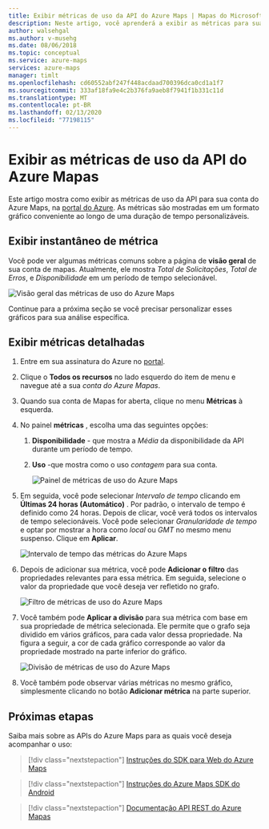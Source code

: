 ```yaml
---
title: Exibir métricas de uso da API do Azure Maps | Mapas do Microsoft Azure
description: Neste artigo, você aprenderá a exibir as métricas para suas chamadas de API do Microsoft Azure Maps no portal do Azure.
author: walsehgal
ms.author: v-musehg
ms.date: 08/06/2018
ms.topic: conceptual
ms.service: azure-maps
services: azure-maps
manager: timlt
ms.openlocfilehash: cd60552abf247f448acdaad700396dca0cd1a1f7
ms.sourcegitcommit: 333af18fa9e4c2b376fa9aeb8f7941f1b331c11d
ms.translationtype: MT
ms.contentlocale: pt-BR
ms.lasthandoff: 02/13/2020
ms.locfileid: "77198115"
---
```

# <a name="view-azure-maps-api-usage-metrics"></a>Exibir as métricas de uso da API do Azure Mapas

Este artigo mostra como exibir as métricas de uso da API para sua conta do Azure Maps, na [portal do Azure](https://portal.azure.com). As métricas são mostradas em um formato gráfico conveniente ao longo de uma duração de tempo personalizáveis.

## <a name="view-metric-snapshot"></a>Exibir instantâneo de métrica

Você pode ver algumas métricas comuns sobre a página de **visão geral** de sua conta de mapas. Atualmente, ele mostra *Total de Solicitações*, *Total de Erros*, e *Disponibilidade* em um período de tempo selecionável.

![Visão geral das métricas de uso do Azure Maps](media/how-to-view-api-usage/portal-overview.png)

Continue para a próxima seção se você precisar personalizar esses gráficos para sua análise específica.

## <a name="view-detailed-metrics"></a>Exibir métricas detalhadas

1. Entre em sua assinatura do Azure no [portal](https://portal.azure.com).

2. Clique o **Todos os recursos** no lado esquerdo do item de menu e navegue até a sua *conta do Azure Mapas*.

3. Quando sua conta de Mapas for aberta, clique no menu **Métricas** à esquerda.

4. No painel **métricas** , escolha uma das seguintes opções:

   1. **Disponibilidade** - que mostra a *Média* da disponibilidade da API durante um período de tempo.
   2. **Uso** -que mostra como o uso *contagem* para sua conta.

      ![Painel de métricas de uso do Azure Maps](media/how-to-view-api-usage/portal-metrics.png)

5. Em seguida, você pode selecionar *Intervalo de tempo* clicando em **Últimas 24 horas (Automático)** . Por padrão, o intervalo de tempo é definido como 24 horas. Depois de clicar, você verá todos os intervalos de tempo selecionáveis. Você pode selecionar *Granularidade de tempo* e optar por mostrar a hora como *local* ou *GMT* no mesmo menu suspenso. Clique em **Aplicar**.

    ![Intervalo de tempo das métricas do Azure Maps](media/how-to-view-api-usage/time-range.png)

6. Depois de adicionar sua métrica, você pode **Adicionar o filtro** das propriedades relevantes para essa métrica. Em seguida, selecione o valor da propriedade que você deseja ver refletido no grafo.

    ![Filtro de métricas de uso do Azure Maps](media/how-to-view-api-usage/filter.png)

7. Você também pode **Aplicar a divisão** para sua métrica com base em sua propriedade de métrica selecionada. Ele permite que o grafo seja dividido em vários gráficos, para cada valor dessa propriedade. Na figura a seguir, a cor de cada gráfico corresponde ao valor da propriedade mostrado na parte inferior do gráfico.

    ![Divisão de métricas de uso do Azure Maps](media/how-to-view-api-usage/splitting.png)

8. Você também pode observar várias métricas no mesmo gráfico, simplesmente clicando no botão **Adicionar métrica** na parte superior.

## <a name="next-steps"></a>Próximas etapas

Saiba mais sobre as APIs do Azure Maps para as quais você deseja acompanhar o uso:
> [!div class="nextstepaction"] 
> [Instruções do SDK para Web do Azure Maps](how-to-use-map-control.md)

> [!div class="nextstepaction"] 
> [Instruções do Azure Maps SDK do Android](how-to-use-android-map-control-library.md)

> [!div class="nextstepaction"]
> [Documentação API REST do Azure Mapas](https://docs.microsoft.com/rest/api/maps)
